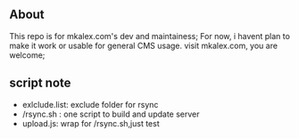 ## About

This repo is for mkalex.com's dev and maintainess; For now, i havent plan to make it work or usable for general CMS usage. visit mkalex.com, you are welcome;

## script note

* exlclude.list: exclude folder for rsync
* /rsync.sh : one script to build and update server
* upload.js: wrap for /rsync.sh,just test
